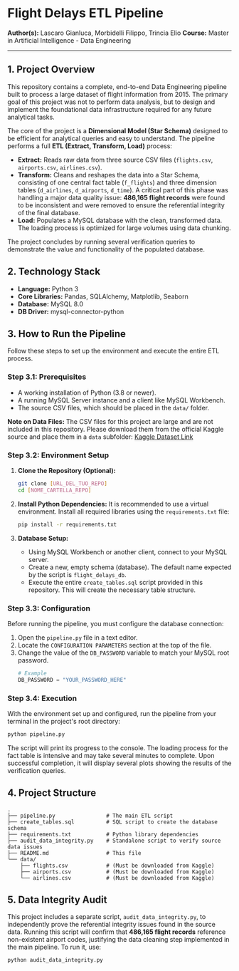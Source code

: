
# Flight Delays ETL Pipeline

**Author(s):** Lascaro Gianluca, Morbidelli Filippo, Trincia Elio
**Course:** Master in Artificial Intelligence - Data Engineering

---

## 1. Project Overview

This repository contains a complete, end-to-end Data Engineering pipeline built to process a large dataset of flight information from 2015. The primary goal of this project was not to perform data analysis, but to design and implement the foundational data infrastructure required for any future analytical tasks.

The core of the project is a **Dimensional Model (Star Schema)** designed to be efficient for analytical queries and easy to understand. The pipeline performs a full **ETL (Extract, Transform, Load)** process:

-   **Extract:** Reads raw data from three source CSV files (`flights.csv`, `airports.csv`, `airlines.csv`).
-   **Transform:** Cleans and reshapes the data into a Star Schema, consisting of one central fact table (`f_flights`) and three dimension tables (`d_airlines`, `d_airports`, `d_time`). A critical part of this phase was handling a major data quality issue: **486,165 flight records** were found to be inconsistent and were removed to ensure the referential integrity of the final database.
-   **Load:** Populates a MySQL database with the clean, transformed data. The loading process is optimized for large volumes using data chunking.

The project concludes by running several verification queries to demonstrate the value and functionality of the populated database.

## 2. Technology Stack

-   **Language:** Python 3
-   **Core Libraries:** Pandas, SQLAlchemy, Matplotlib, Seaborn
-   **Database:** MySQL 8.0
-   **DB Driver:** mysql-connector-python

## 3. How to Run the Pipeline

Follow these steps to set up the environment and execute the entire ETL process.

### Step 3.1: Prerequisites

-   A working installation of Python (3.8 or newer).
-   A running MySQL Server instance and a client like MySQL Workbench.
-   The source CSV files, which should be placed in the `data/` folder.

**Note on Data Files:** The CSV files for this project are large and are not included in this repository. Please download them from the official Kaggle source and place them in a `data` subfolder:
[Kaggle Dataset Link](https://www.kaggle.com/code/fabiendaniel/predicting-flight-delays-tutorial/input)

### Step 3.2: Environment Setup

1.  **Clone the Repository (Optional):**
    ```bash
    git clone [URL_DEL_TUO_REPO]
    cd [NOME_CARTELLA_REPO]
    ```

2.  **Install Python Dependencies:**
    It is recommended to use a virtual environment. Install all required libraries using the `requirements.txt` file:
    ```bash
    pip install -r requirements.txt
    ```

3.  **Database Setup:**
    -   Using MySQL Workbench or another client, connect to your MySQL server.
    -   Create a new, empty schema (database). The default name expected by the script is `flight_delays_db`.
    -   Execute the entire `create_tables.sql` script provided in this repository. This will create the necessary table structure.

### Step 3.3: Configuration

Before running the pipeline, you must configure the database connection:
1.  Open the `pipeline.py` file in a text editor.
2.  Locate the `CONFIGURATION PARAMETERS` section at the top of the file.
3.  Change the value of the `DB_PASSWORD` variable to match your MySQL root password.
    ```python
    # Example
    DB_PASSWORD = "YOUR_PASSWORD_HERE"
    ```

### Step 3.4: Execution

With the environment set up and configured, run the pipeline from your terminal in the project's root directory:
```bash
python pipeline.py
```
The script will print its progress to the console. The loading process for the fact table is intensive and may take several minutes to complete. Upon successful completion, it will display several plots showing the results of the verification queries.

## 4. Project Structure

```
.
├── pipeline.py                # The main ETL script
├── create_tables.sql          # SQL script to create the database schema
├── requirements.txt           # Python library dependencies
├── audit_data_integrity.py    # Standalone script to verify source data issues
├── README.md                  # This file
└── data/
    ├── flights.csv            # (Must be downloaded from Kaggle)
    ├── airports.csv           # (Must be downloaded from Kaggle)
    └── airlines.csv           # (Must be downloaded from Kaggle)
```

## 5. Data Integrity Audit

This project includes a separate script, `audit_data_integrity.py`, to independently prove the referential integrity issues found in the source data. Running this script will confirm that **486,165 flight records** reference non-existent airport codes, justifying the data cleaning step implemented in the main pipeline. To run it, use:
```bash
python audit_data_integrity.py
```
```

